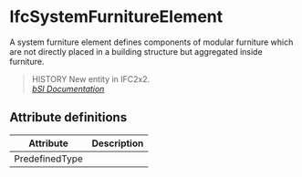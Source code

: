 IfcSystemFurnitureElement
=========================
A system furniture element defines components of modular furniture which are
not directly placed in a building structure but aggregated inside furniture.  
  
> HISTORY  New entity in IFC2x2.  
[ _bSI
Documentation_](https://standards.buildingsmart.org/IFC/DEV/IFC4_2/FINAL/HTML/schema/ifcsharedfacilitieselements/lexical/ifcsystemfurnitureelement.htm)


Attribute definitions
---------------------
| Attribute      | Description   |
|----------------|---------------|
| PredefinedType |               |

